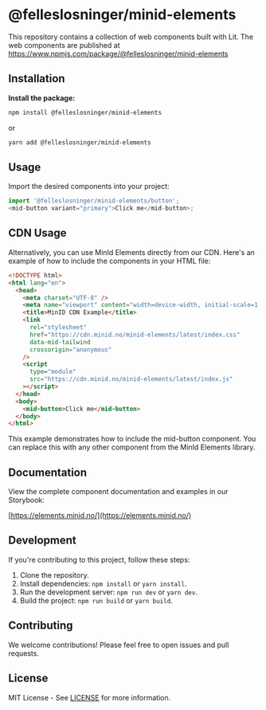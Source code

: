 # @felleslosninger/minid-elements

This repository contains a collection of web components built with Lit. The web components are published at https://www.npmjs.com/package/@felleslosninger/minid-elements

## Installation

**Install the package:**

```bash
npm install @felleslosninger/minid-elements
```

or

```bash
yarn add @felleslosninger/minid-elements
```

## Usage

Import the desired components into your project:

```javascript
import '@felleslosninger/minid-elements/button';
<mid-button variant="primary">Click me</mid-button>;
```

## CDN Usage

Alternatively, you can use MinId Elements directly from our CDN. Here's an example of how to include the components in your HTML file:

```html
<!DOCTYPE html>
<html lang="en">
  <head>
    <meta charset="UTF-8" />
    <meta name="viewport" content="width=device-width, initial-scale=1.0" />
    <title>MinID CDN Example</title>
    <link
      rel="stylesheet"
      href="https://cdn.minid.no/minid-elements/latest/index.css"
      data-mid-tailwind
      crossorigin="anonymous"
    />
    <script
      type="module"
      src="https://cdn.minid.no/minid-elements/latest/index.js"
    ></script>
  </head>
  <body>
    <mid-button>Click me</mid-button>
  </body>
</html>
```

This example demonstrates how to include the mid-button component. You can replace this with any other component from the MinId Elements library.

## Documentation

View the complete component documentation and examples in our Storybook:

[https://elements.minid.no/](https://elements.minid.no/)

## Development

If you're contributing to this project, follow these steps:

1. Clone the repository.
2. Install dependencies: `npm install` or `yarn install`.
3. Run the development server: `npm run dev` or `yarn dev`.
4. Build the project: `npm run build` or `yarn build`.

## Contributing

We welcome contributions! Please feel free to open issues and pull requests.

## License

MIT License - See [LICENSE](LICENSE) for more information.
